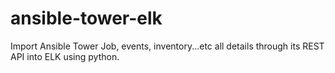 # ansible-tower-elk

Import Ansible Tower Job, events, inventory...etc all details through its REST API into ELK using python.
